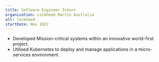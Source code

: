 ```yaml
---
title: Software Engineer Intern
organization: Lockheed Martin Australia
alt: lockheed
startDate: Nov 2022
---
```


- Developed Mission-critical systems within an innovative world-first project.
- Utilised Kubernetes to deploy and manage applications in a micro-services environment.
